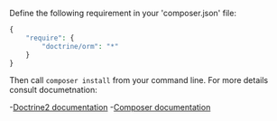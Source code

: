 Define the following requirement in your 'composer.json' file:
~~~PHP
{
    "require": {
        "doctrine/orm": "*"
    }
}
~~~
Then call `composer install` from your command line. For more details consult documetnation:

-[Doctrine2 documentation](http://doctrine-orm.readthedocs.org/en/latest/reference/configuration.html#installation-and-configuration)
-[Composer documentation](https://getcomposer.org/doc/00-intro.md)
